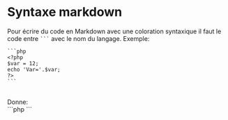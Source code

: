 # Syntaxe markdown

Pour écrire du code en Markdown avec une coloration syntaxique il faut le code entre <code>```</code> avec le nom du langage.
Exemple: <br>

    ```php
    <?php
    $var = 12;
    echo 'Var='.$var;
    ?>
    ```
<br>
Donne:
<br>
```php
    <?php
    $var = 12;
    echo 'Var='.$var;
    ?>
``` 
